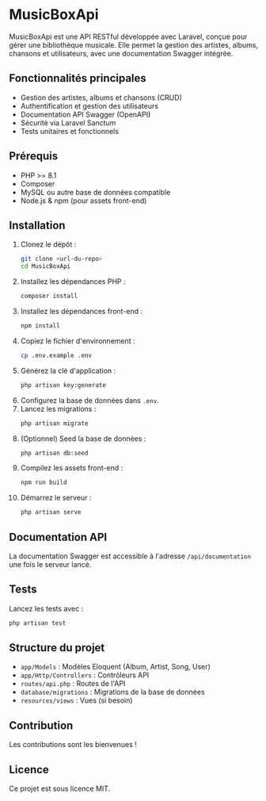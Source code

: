 
# MusicBoxApi

MusicBoxApi est une API RESTful développée avec Laravel, conçue pour gérer une bibliothèque musicale. Elle permet la gestion des artistes, albums, chansons et utilisateurs, avec une documentation Swagger intégrée.

## Fonctionnalités principales
- Gestion des artistes, albums et chansons (CRUD)
- Authentification et gestion des utilisateurs
- Documentation API Swagger (OpenAPI)
- Sécurité via Laravel Sanctum
- Tests unitaires et fonctionnels

## Prérequis
- PHP >= 8.1
- Composer
- MySQL ou autre base de données compatible
- Node.js & npm (pour assets front-end)

## Installation
1. Clonez le dépôt :
	```bash
	git clone <url-du-repo>
	cd MusicBoxApi
	```
2. Installez les dépendances PHP :
	```bash
	composer install
	```
3. Installez les dépendances front-end :
	```bash
	npm install
	```
4. Copiez le fichier d'environnement :
	```bash
	cp .env.example .env
	```
5. Générez la clé d'application :
	```bash
	php artisan key:generate
	```
6. Configurez la base de données dans `.env`.
7. Lancez les migrations :
	```bash
	php artisan migrate
	```
8. (Optionnel) Seed la base de données :
	```bash
	php artisan db:seed
	```
9. Compilez les assets front-end :
	```bash
	npm run build
	```
10. Démarrez le serveur :
	 ```bash
	 php artisan serve
	 ```

## Documentation API
La documentation Swagger est accessible à l'adresse `/api/documentation` une fois le serveur lancé.

## Tests
Lancez les tests avec :
```bash
php artisan test
```

## Structure du projet
- `app/Models` : Modèles Eloquent (Album, Artist, Song, User)
- `app/Http/Controllers` : Contrôleurs API
- `routes/api.php` : Routes de l'API
- `database/migrations` : Migrations de la base de données
- `resources/views` : Vues (si besoin)

## Contribution
Les contributions sont les bienvenues !

## Licence
Ce projet est sous licence MIT.
